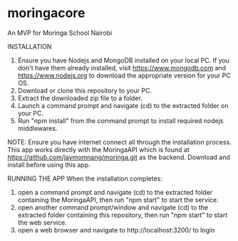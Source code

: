 # moringacore
An MVP for Moringa School Nairobi

INSTALLATION
1. Ensure you have Nodejs and MongoDB installed on your local PC.
   If you don't have them already installed, visit https://www.mongodb.com
   and https://www.nodejs.org to download the appropriate version for your PC OS.
2. Download or clone this repository to your PC.
3. Extract the downloaded zip file to a folder.
4. Launch a command prompt and navigate (cd) to the extracted folder on your PC.
5. Run "npm install" from the command prompt to install required nodejs
   middlewares.

NOTE: Ensure you have internet connect all through the installation process. This app
works directly with the MoringaAPI which is found at https://github.com/jaymomnang/moringa.git
as the backend. Download and install before using this app.

RUNNING THE APP
When the installation completes:
1. open a command prompt and navigate (cd) to the extracted folder containing the MoringaAPI,
then run "npm start" to start the service.
2. open another command prompt/window and navigate (cd) to the extracted folder containing
this repository, then run "npm start" to start the web service.
3. open a web browser and navigate to http://localhost:3200/ to login
